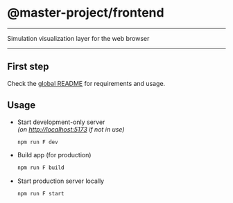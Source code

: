 # @master-project/frontend

---

Simulation visualization layer for the web browser

---

## First step

Check the [global README](https://github.com/kelzenberg/master-project/blob/main/README.md) for requirements and usage.

## Usage

- Start development-only server  
  _(on [http://localhost:5173](http://localhost:5173) if not in use)_

  ```sh
  npm run F dev
  ```

- Build app (for production)

  ```sh
  npm run F build
  ```

- Start production server locally

  ```sh
  npm run F start
  ```
